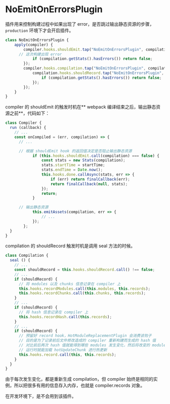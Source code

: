 # NoEmitOnErrorsPlugin

插件用来控制构建过程中如果出现了 error，是否跳过输出静态资源的步骤，`production` 环境下才会开启插件。

```js
class NoEmitOnErrorsPlugin {
	apply(compiler) {
		compiler.hooks.shouldEmit.tap("NoEmitOnErrorsPlugin", compilation => {
      // 这次构建出现 error
			if (compilation.getStats().hasErrors()) return false;
		});
		compiler.hooks.compilation.tap("NoEmitOnErrorsPlugin", compilation => {
			compilation.hooks.shouldRecord.tap("NoEmitOnErrorsPlugin", () => {
				if (compilation.getStats().hasErrors()) return false;
			});
		});
	}
}
```

compiler 的 shouldEmit 的触发时机在** webpack 编译结束之后，输出静态资源之前**，代码如下：

```js
class Compiler {
  run (callback) {
    // ...
    const onCompiled = (err, compilation) => {
      // ...

      // 根据 shouldEmit hook 的返回值决定是否阻止输出静态资源
			if (this.hooks.shouldEmit.call(compilation) === false) {
				const stats = new Stats(compilation);
				stats.startTime = startTime;
				stats.endTime = Date.now();
				this.hooks.done.callAsync(stats, err => {
					if (err) return finalCallback(err);
					return finalCallback(null, stats);
				});
				return;
			}

      // 输出静态资源
			this.emitAssets(compilation, err => {
				// ...
			});
		};
  }
}
```

compilation 的 shouldRecord 触发时机是调用 seal 方法的时候。

```js
class Compilation {
  seal () {
    // ...
    const shouldRecord = this.hooks.shouldRecord.call() !== false;
    // ...
    if (shouldRecord) {
      // 将 modules 以及 chunks 信息记录在 compiler 上
      this.hooks.recordModules.call(this.modules, this.records);
      this.hooks.recordChunks.call(this.chunks, this.records);
    }
    // ...
    if (shouldRecord) {
      // 将 hash 信息记录在 compiler 上
      this.hooks.recordHash.call(this.records);
    }
    // ...
    if (shouldRecord) {
      // 预留好 record hook，HotModuleReplacementPlugin 会消费该钩子
      // 目的是为了记录前后文件修改造成的 compiler 重新构建而生成的 hash 值
      // 对比前后两次 hash 值就能得到哪些 modules 发生变化，然后将改变的 modules 组合成 hotUpdateChunk
      // 运行时就能加载 hotUpdateChunk 进行热更新
      this.hooks.record.call(this, this.records);
    }
  }
}
```

由于每次发生变化，都是重新生成 compilation，但 compiler 始终是相同的实例，所以把很多有用的信息存入内存，也就是 compiler.records 对象。

在开发环境下，是不会用到该插件。